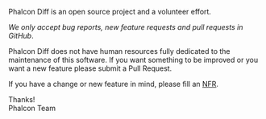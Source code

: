 Phalcon Diff is an open source project and a volunteer effort.

*We only accept bug reports, new feature requests and pull requests in GitHub*.

Phalcon Diff does not have human resources fully dedicated to the maintenance of this software.
If you want something to be improved or you want a new feature please submit a Pull Request.

If you have a change or new feature in mind, please fill an [NFR](https://github.com/phalcon/cphalcon/wiki/New-Feature-Request---NFR).

Thanks! <br />
Phalcon Team
